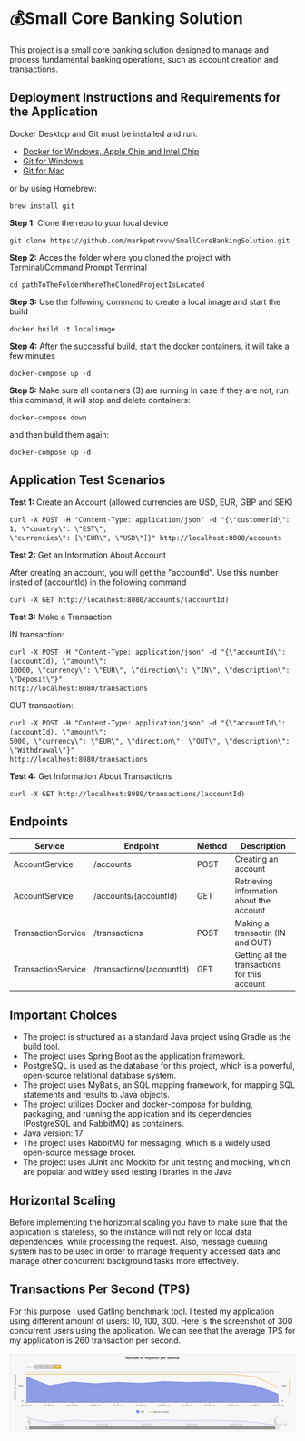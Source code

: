 # :moneybag:Small Core Banking Solution
This project is a small core banking solution designed to manage and process fundamental banking operations, such as account creation and transactions.

## Deployment Instructions and Requirements for the Application
Docker Desktop and Git must be installed and run.
  - [Docker for Windows, Apple Chip and Intel Chip](https://www.docker.com/products/docker-desktop/)
  - [Git for Windows](https://gitforwindows.org/)
  - [Git for Mac](https://sourceforge.net/projects/git-osx-installer/)
  
  or
  by using Homebrew:
  
  ````
  brew install git
  ````
  
**Step 1:** Clone the repo to your local device
````
git clone https://github.com/markpetrovv/SmallCoreBankingSolution.git
````

**Step 2:** Acces the folder where you cloned the project with Terminal/Command Prompt Terminal
````
cd pathToTheFolderWhereTheClonedProjectIsLocated
````

**Step 3:** Use the following command to create a local image and start the build
````
docker build -t localimage .
````
**Step 4:** After the successful build, start the docker containers, it will take a few minutes
````
docker-compose up -d
````
**Step 5:** Make sure all containers (3) are running
In case if they are not, run this command, it will stop and delete containers:
````
docker-compose down
````
and then build them again:
````
docker-compose up -d
````

## Application Test Scenarios
**Test 1:** Create an Account (allowed currencies are USD, EUR, GBP and SEK)
````
curl -X POST -H "Content-Type: application/json" -d "{\"customerId\": 1, \"country\": \"EST\", 
\"currencies\": [\"EUR\", \"USD\"]}" http://localhost:8080/accounts
````
**Test 2:** Get an Information About Account

After creating an account, you will get the "accountId". Use this number insted of (accountId) in the following command
````
curl -X GET http://localhost:8080/accounts/(accountId)
````
**Test 3:** Make a Transaction

IN transaction:
````
curl -X POST -H "Content-Type: application/json" -d "{\"accountId\": (accountId), \"amount\": 
10000, \"currency\": \"EUR\", \"direction\": \"IN\", \"description\": \"Deposit\"}" 
http://localhost:8080/transactions
````
OUT transaction:
````
curl -X POST -H "Content-Type: application/json" -d "{\"accountId\": (accountId), \"amount\": 
5000, \"currency\": \"EUR\", \"direction\": \"OUT\", \"description\": \"Withdrawal\"}" 
http://localhost:8080/transactions
````
**Test 4:** Get Information About Transactions
````
curl -X GET http://localhost:8080/transactions/(accountId)
````

## Endpoints
| Service  | Endpoint | Method  | Description |
| ------------- | ------------- | ------------- | ------------- |
| AccountService  | /accounts  | POST | Creating an account |
| AccountService  | /accounts/(accountId)  | GET | Retrieving information about the account |
| TransactionService  | /transactions  | POST | Making a transactin (IN and OUT) |
| TransactionService  | /transactions/(accountId)  | GET | Getting all the transactions for this account |

## Important Choices
  - The project is structured as a standard Java project using Gradle as the build tool.
  - The project uses Spring Boot as the application framework.
  - PostgreSQL is used as the database for this project, which is a powerful, open-source relational database system.
  - The project uses MyBatis, an SQL mapping framework, for mapping SQL statements and results to Java objects.
  - The project utilizes Docker and docker-compose for building, packaging, and running the application and its dependencies (PostgreSQL and RabbitMQ) as containers.
  - Java version: 17
  - The project uses RabbitMQ for messaging, which is a widely used, open-source message broker.
  - The project uses JUnit and Mockito for unit testing and mocking, which are popular and widely used testing libraries in the Java

## Horizontal Scaling
Before implementing the horizontal scaling you have to make sure that the application is stateless, so 
the instance will not rely on local data dependencies, while processing the request. Also, message 
queuing system has to be used in order to manage frequently accessed data and manage other 
concurrent background tasks more effectively.

## Transactions Per Second (TPS)
For this purpose I used Gatling benchmark tool. I tested my application using different amount of users: 
10, 100, 300. Here is the screenshot of 300 concurrent users using the application. We can see that the 
average TPS for my application is 260 transaction per second.

![alt text](https://github.com/markpetrovv/SmallCoreBankingSolution/blob/main/screenshots/TPS.png?raw=true)
